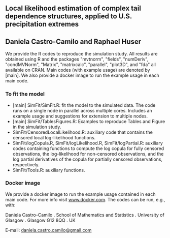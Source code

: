 ## Local likelihood estimation of complex tail dependence structures, applied to U.S. precipitation extremes
## Daniela Castro-Camilo and Raphael Huser


We provide the R codes to reproduce the simulation study. All results are obtained using R and the packages "mvtnorm", "fields", "numDeriv", "condMVNorm", "Matrix", "matrixcalc", "parallel", "plot3D", and "fda" all available on CRAN. Main codes (with example usage) are denoted by [main]. We also provide a docker image to run the example usage in each main code.


### To fit the model

- [main] SimFit/SimFit.R: fit the model to the simulated data. The code runs on a single node in parallel across multiple cores. Includes an example usage and suggestions for extension to multiple nodes.
- [main] SimFit/TablesFigures.R: Examples to reproduce Tables and Figure in the simulation study.
- SimFit/CensoredLocalLikelihood.R: auxiliary code that contains the censored local log-likelihood functions.
- SimFit/logCopula.R, SimFit/logLikelihood.R, SimFit/logPartial.R: auxiliary codes containing functions to compute the log copula for fully censored observations, the log-likelihood for non-censored observations, and the log partial derivatives of the copula for partially censored observations, respectively.
- SimFit/Tools.R: auxiliary functions.



### Docker image
We provide a docker image to run the example usage contained in each main code. For more info visit www.docker.com. The codes can be run, e.g., with:





Daniela Castro-Camilo . 
School of Mathematics and Statistics . 
University of Glasgow . 
Glasgow G12 8QQ . 
UK

E-mail: daniela.castro.camilo@gmail.com




